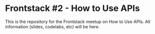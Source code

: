 # Frontstack #2 - How to Use APIs

This is the repository for the Frontstack meetup on How to Use APIs. All information (slides, codelabs, etc) will be here.

